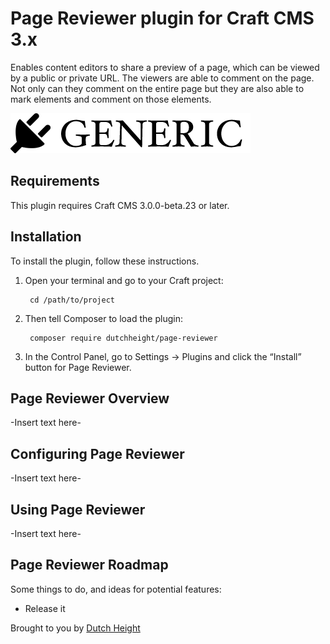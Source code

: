 # Page Reviewer plugin for Craft CMS 3.x

Enables content editors to share a preview of a page, which can be viewed by a public or private URL. The viewers are able to comment on the page. Not only can they comment on the entire page but they are also able to mark elements and comment on those elements.

![Screenshot](resources/img/plugin-logo.png)

## Requirements

This plugin requires Craft CMS 3.0.0-beta.23 or later.

## Installation

To install the plugin, follow these instructions.

1. Open your terminal and go to your Craft project:

        cd /path/to/project

2. Then tell Composer to load the plugin:

        composer require dutchheight/page-reviewer

3. In the Control Panel, go to Settings → Plugins and click the “Install” button for Page Reviewer.

## Page Reviewer Overview

-Insert text here-

## Configuring Page Reviewer

-Insert text here-

## Using Page Reviewer

-Insert text here-

## Page Reviewer Roadmap

Some things to do, and ideas for potential features:

* Release it

Brought to you by [Dutch Height](https://www.dutchheight.com/)

